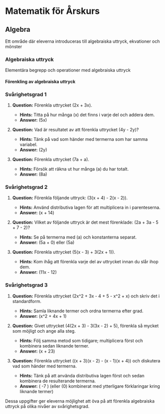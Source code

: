 # Matematik för Årskurs 
## Algebra
Ett område där eleverna introduceras till algebraiska uttryck, ekvationer och mönster

### Algebraiska uttryck
Elementära begrepp och operationer med algebraiska uttryck

#### Förenkling av algebraiska uttryck

### Svårighetsgrad 1
1. **Question:** Förenkla uttrycket \(2x + 3x\).
   - **Hints:** Titta på hur många \(x\) det finns i varje del och addera dem.
   - **Answer:** \(5x\)

2. **Question:** Vad är resultatet av att förenkla uttrycket \(4y - 2y\)?
   - **Hints:** Tänk på vad som händer med termerna som har samma variabel.
   - **Answer:** \(2y\)

3. **Question:** Förenkla uttrycket \(7a + a\).
   - **Hints:** Försök att räkna ut hur många \(a\) du har totalt.
   - **Answer:** \(8a\)

### Svårighetsgrad 2
1. **Question:** Förenkla följande uttryck: \(3(x + 4) - 2(x - 2)\).
   - **Hints:** Använd distributiva lagen för att multiplicera in i parenteserna.
   - **Answer:** \(x + 14\)

2. **Question:** Vilket av följande uttryck är det mest förenklade: \(2a + 3a - 5 + 7 - 2\)?
   - **Hints:** Se på termerna med \(a\) och konstanterna separat.
   - **Answer:** \(5a + 0\) eller \(5a\)

3. **Question:** Förenkla uttrycket \(5(x - 3) + 3(2x + 1)\).
   - **Hints:** Kom ihåg att förenkla varje del av uttrycket innan du slår ihop dem.
   - **Answer:** \(11x - 12\)

### Svårighetsgrad 3
1. **Question:** Förenkla uttrycket \(2x^2 + 3x - 4 + 5 - x^2 + x\) och skriv det i standardform.
   - **Hints:** Samla liknande termer och ordna termerna efter grad.
   - **Answer:** \(x^2 + 4x + 1\)

2. **Question:** Givet uttrycket \(4(2x + 3) - 3(3x - 2) + 5\), förenkla så mycket som möjligt och ange alla steg.
   - **Hints:** Följ samma metod som tidigare; multiplicera först och kombinera sedan liknande termer.
   - **Answer:** \(x + 23\)

3. **Question:** Förenkla uttrycket \((x + 3)(x - 2) - (x - 1)(x + 4)\) och diskutera vad som händer med termerna.
   - **Hints:** Tänk på att använda distributiva lagen först och sedan kombinera de resulterande termerna.
   - **Answer:** \( -7 \) (eller \(0\) kombinerat med ytterligare förklaringar kring liknande termer) 

Dessa uppgifter ger eleverna möjlighet att öva på att förenkla algebraiska uttryck på olika nivåer av svårighetsgrad.